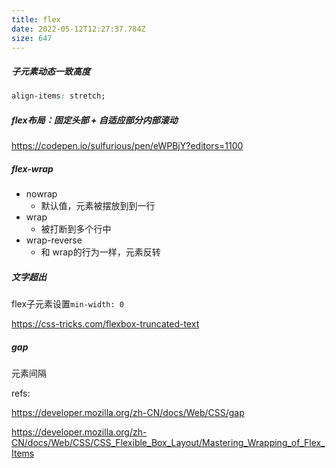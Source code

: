 ```yaml
---
title: flex
date: 2022-05-12T12:27:37.784Z
size: 647
---
```

##### 子元素动态一致高度

```css
align-items: stretch;
```
##### flex布局：固定头部 + 自适应部分内部滚动
https://codepen.io/sulfurious/pen/eWPBjY?editors=1100

##### flex-wrap

- nowrap
  - 默认值，元素被摆放到到一行
- wrap
  - 被打断到多个行中
- wrap-reverse
  - 和 wrap的行为一样，元素反转

##### 文字超出

flex子元素设置`min-width: 0`

https://css-tricks.com/flexbox-truncated-text

##### gap

元素间隔



refs:

https://developer.mozilla.org/zh-CN/docs/Web/CSS/gap

https://developer.mozilla.org/zh-CN/docs/Web/CSS/CSS_Flexible_Box_Layout/Mastering_Wrapping_of_Flex_Items

